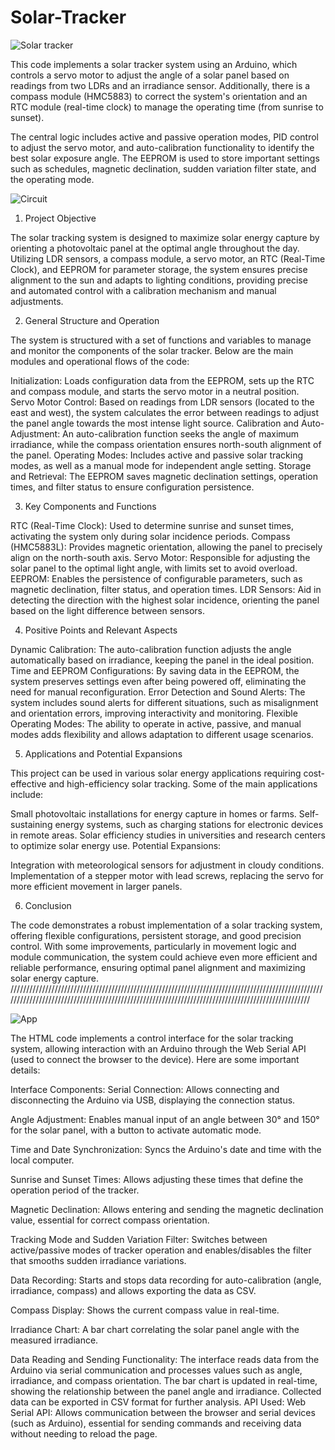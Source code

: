 # Solar-Tracker

![Solar tracker](https://github.com/user-attachments/assets/14e7e882-e4fa-4f13-8470-cbe85fea057b)

This code implements a solar tracker system using an Arduino, which controls a servo motor to adjust the angle of a solar panel based on readings from two LDRs and an irradiance sensor. Additionally, there is a compass module (HMC5883) to correct the system's orientation and an RTC module (real-time clock) to manage the operating time (from sunrise to sunset).

The central logic includes active and passive operation modes, PID control to adjust the servo motor, and auto-calibration functionality to identify the best solar exposure angle. The EEPROM is used to store important settings such as schedules, magnetic declination, sudden variation filter state, and the operating mode.

![Circuit](https://github.com/user-attachments/assets/d62eb5dc-f63b-43ab-a22d-1e1633ed56ea)

1. Project Objective

The solar tracking system is designed to maximize solar energy capture by orienting a photovoltaic panel at the optimal angle throughout the day. Utilizing LDR sensors, a compass module, a servo motor, an RTC (Real-Time Clock), and EEPROM for parameter storage, the system ensures precise alignment to the sun and adapts to lighting conditions, providing precise and automated control with a calibration mechanism and manual adjustments.

2. General Structure and Operation

The system is structured with a set of functions and variables to manage and monitor the components of the solar tracker. Below are the main modules and operational flows of the code:

Initialization: Loads configuration data from the EEPROM, sets up the RTC and compass module, and starts the servo motor in a neutral position.
Servo Motor Control: Based on readings from LDR sensors (located to the east and west), the system calculates the error between readings to adjust the panel angle towards the most intense light source.
Calibration and Auto-Adjustment: An auto-calibration function seeks the angle of maximum irradiance, while the compass orientation ensures north-south alignment of the panel.
Operating Modes: Includes active and passive solar tracking modes, as well as a manual mode for independent angle setting.
Storage and Retrieval: The EEPROM saves magnetic declination settings, operation times, and filter status to ensure configuration persistence.

3. Key Components and Functions

RTC (Real-Time Clock): Used to determine sunrise and sunset times, activating the system only during solar incidence periods.
Compass (HMC5883L): Provides magnetic orientation, allowing the panel to precisely align on the north-south axis.
Servo Motor: Responsible for adjusting the solar panel to the optimal light angle, with limits set to avoid overload.
EEPROM: Enables the persistence of configurable parameters, such as magnetic declination, filter status, and operation times.
LDR Sensors: Aid in detecting the direction with the highest solar incidence, orienting the panel based on the light difference between sensors.

4. Positive Points and Relevant Aspects

Dynamic Calibration: The auto-calibration function adjusts the angle automatically based on irradiance, keeping the panel in the ideal position.
Time and EEPROM Configurations: By saving data in the EEPROM, the system preserves settings even after being powered off, eliminating the need for manual reconfiguration.
Error Detection and Sound Alerts: The system includes sound alerts for different situations, such as misalignment and orientation errors, improving interactivity and monitoring.
Flexible Operating Modes: The ability to operate in active, passive, and manual modes adds flexibility and allows adaptation to different usage scenarios.

5. Applications and Potential Expansions

This project can be used in various solar energy applications requiring cost-effective and high-efficiency solar tracking. Some of the main applications include:

Small photovoltaic installations for energy capture in homes or farms.
Self-sustaining energy systems, such as charging stations for electronic devices in remote areas.
Solar efficiency studies in universities and research centers to optimize solar energy use.
Potential Expansions:

Integration with meteorological sensors for adjustment in cloudy conditions.
Implementation of a stepper motor with lead screws, replacing the servo for more efficient movement in larger panels.

6. Conclusion

The code demonstrates a robust implementation of a solar tracking system, offering flexible configurations, persistent storage, and good precision control. With some improvements, particularly in movement logic and module communication, the system could achieve even more efficient and reliable performance, ensuring optimal panel alignment and maximizing solar energy capture.
//////////////////////////////////////////////////////////////////////////////////////////////////////////////////////////////////////////////////////////////////////////////////////////////////

![App](https://github.com/user-attachments/assets/cdbe6c58-a20d-438f-949f-b8ca73dcf23d)

The HTML code implements a control interface for the solar tracking system, allowing interaction with an Arduino through the Web Serial API (used to connect the browser to the device). Here are some important details:

Interface Components:
Serial Connection: Allows connecting and disconnecting the Arduino via USB, displaying the connection status.

Angle Adjustment: Enables manual input of an angle between 30° and 150° for the solar panel, with a button to activate automatic mode.

Time and Date Synchronization: Syncs the Arduino's date and time with the local computer.

Sunrise and Sunset Times: Allows adjusting these times that define the operation period of the tracker.

Magnetic Declination: Allows entering and sending the magnetic declination value, essential for correct compass orientation.

Tracking Mode and Sudden Variation Filter: Switches between active/passive modes of tracker operation and enables/disables the filter that smooths sudden irradiance variations.

Data Recording: Starts and stops data recording for auto-calibration (angle, irradiance, compass) and allows exporting the data as CSV.

Compass Display: Shows the current compass value in real-time.

Irradiance Chart: A bar chart correlating the solar panel angle with the measured irradiance.

Data Reading and Sending Functionality:
The interface reads data from the Arduino via serial communication and processes values such as angle, irradiance, and compass orientation.
The bar chart is updated in real-time, showing the relationship between the panel angle and irradiance.
Collected data can be exported in CSV format for further analysis.
API Used:
Web Serial API: Allows communication between the browser and serial devices (such as Arduino), essential for sending commands and receiving data without needing to reload the page.
